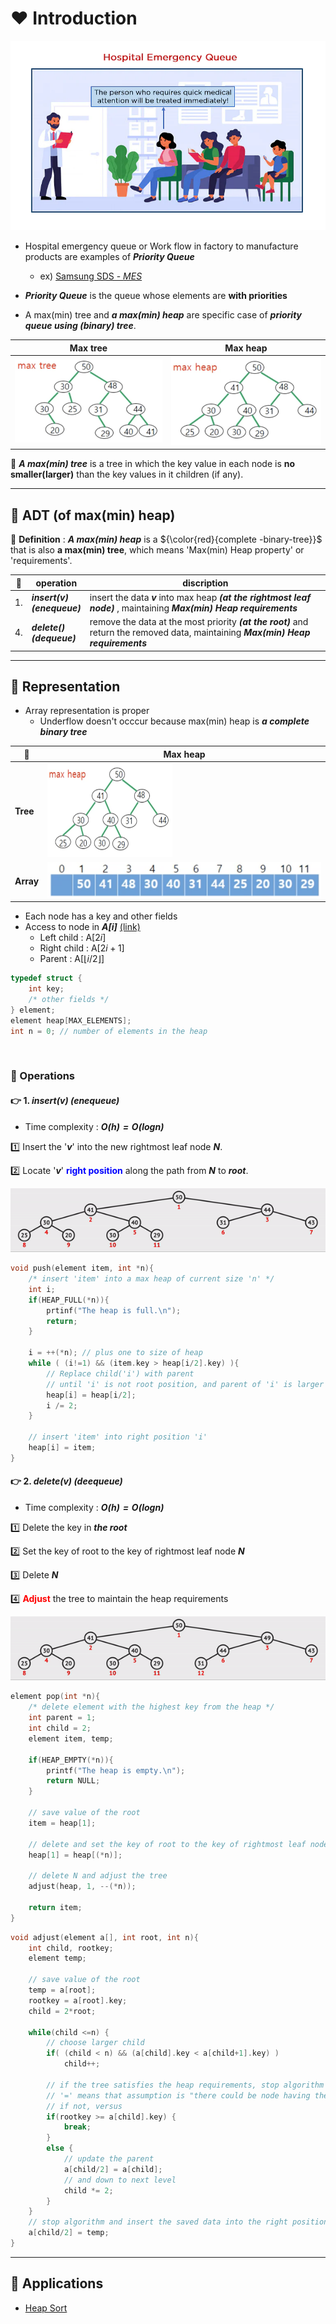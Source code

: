 # ❤️ Introduction

![PriorityQueueExam](./img/heaplifeexam.webp)

- Hospital emergency queue or Work flow in factory to manufacture products are examples of ___Priority Queue___
  - ex) [Samsung SDS - _MES_](https://youtu.be/0qEeSImNXFo)

- ___Priority Queue___ is the queue whose elements are __with priorities__

- A max(min) tree and ___a max(min) heap___ are specific case of ___priority queue using (binary) tree___.

|Max tree|Max heap|
|-|-|
|![Maxtree](./img/maxtree.png)|![Maxheap](./img/maxheap.png)|

💖 ___A max(min) tree___ is a tree in which the key value in each node is __no smaller(larger)__ than the key values in it children (if any).



---

## 🧡 ADT (of max(min) heap)

💖 __Definition__ : ___A max(min) heap___ is a ${\color{red}{complete -binary-tree}}$ that is also __a max(min) tree__, which means 'Max(min) Heap property' or 'requirements'.

|💖|operation|discription|
|-|-|-|
|1.|___insert(v)</br>(enequeue)___|insert the data ___v___ into max heap ___(at the rightmost leaf node)___ , maintaining ___Max(min) Heap requirements___|
|4.|___delete()</br>(dequeue)___|remove the data at the most priority ___(at the root)___ and return the removed data, maintaining ___Max(min) Heap requirements___|

---

## 💛 Representation

- Array representation is proper
  - Underflow doesn't occcur because max(min) heap is ___a complete binary tree___

|💖|Max heap|
|-|-|
|__Tree__|<img src="./img/maxheap.png" width="200px" height="150px">|
|__Array__|![MaxheapArray](./img/maxheaparray.png)|

- Each node has a key and other fields
- Access to node in ___A[$i$]___ [(link)](./BinaryTree.md#-representation-of-binary-tree)
  - Left child : A[$2i$]
  - Right child : A[$2i+1$]
  - Parent : A[$\lfloor{i/2}\rfloor$]

```C
typedef struct {
    int key;
    /* other fields */
} element;
element heap[MAX_ELEMENTS];
int n = 0; // number of elements in the heap
```

</br>

### 💖 Operations

#### 👉 1. ___insert(v) (enequeue)___

- Time complexity : ___$O(h) = O(log n)$___

1️⃣ Insert the '___v___' into the new rightmost leaf node ___N___.


2️⃣ Locate '___v___' <b style="color: blue">right position</b> along the path from ___N___ to ___root___.

![MaxHeapInsert](./img/maxheapinsert.gif)

```C
void push(element item, int *n){
    /* insert 'item' into a max heap of current size 'n' */
    int i;
    if(HEAP_FULL(*n)){
        prtinf("The heap is full.\n");
        return;
    }

    i = ++(*n); // plus one to size of heap
    while ( (i!=1) && (item.key > heap[i/2].key) ){
        // Replace child('i') with parent
        // until 'i' is not root position, and parent of 'i' is larger than 'key of item'.
        heap[i] = heap[i/2];
        i /= 2;
    }

    // insert 'item' into right position 'i'
    heap[i] = item;
}
```


#### 👉 2. ___delete(v) (deequeue)___

- Time complexity : ___$O(h) = O(log n)$___

1️⃣ Delete the key in ___the root___


2️⃣ Set the key of root to the key of rightmost leaf node ___N___


3️⃣ Delete ___N___


4️⃣ <b style="color:red">Adjust</b> the tree to maintain the heap requirements



![MaxHeapDelete](./img/maxheapdelete.gif)

```C
element pop(int *n){
    /* delete element with the highest key from the heap */
    int parent = 1;
    int child = 2;
    element item, temp;

    if(HEAP_EMPTY(*n)){
        printf("The heap is empty.\n");
        return NULL;
    }

    // save value of the root
    item = heap[1];

    // delete and set the key of root to the key of rightmost leaf node N
    heap[1] = heap[(*n)];

    // delete N and adjust the tree
    adjust(heap, 1, --(*n));

    return item;
}
```

```C
void adjust(element a[], int root, int n){
    int child, rootkey;
    element temp;

    // save value of the root
    temp = a[root];
    rootkey = a[root].key;
    child = 2*root;

    while(child <=n) {
        // choose larger child
        if( (child < n) && (a[child].key < a[child+1].key) )
            child++;

        // if the tree satisfies the heap requirements, stop algorithm
        // '=' means that assumption is "there could be node having the same key"
        // if not, versus
        if(rootkey >= a[child].key) {
            break;
        }
        else {
            // update the parent
            a[child/2] = a[child];
            // and down to next level
            child *= 2;
        }
    }
    // stop algorithm and insert the saved data into the right position
    a[child/2] = temp;
}
```

---

## 💛 Applications

- [Heap Sort](../Algorithm/Sort.md#heap-sort)